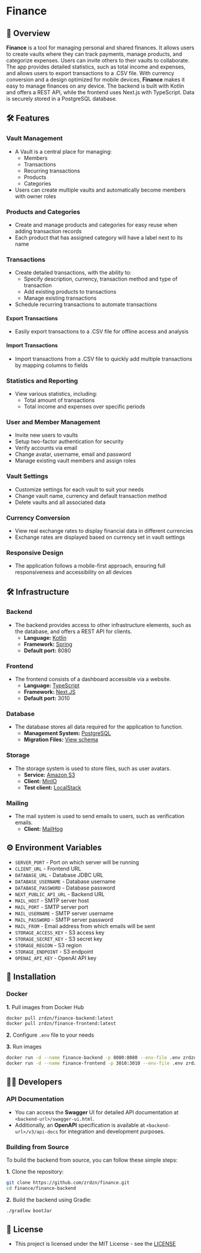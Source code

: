 # Finance
## 📖 Overview
**Finance** is a tool for managing personal and shared finances.
It allows users to create vaults where they can track payments, 
manage products, and categorize expenses.
Users can invite others to their vaults to collaborate.
The app provides detailed statistics, such as total income and expenses, 
and allows users to export transactions to a .CSV file.
With currency conversion and a design optimized for mobile devices,
**Finance** makes it easy to manage finances on any device.
The backend is built with Kotlin and offers a REST API, 
while the frontend uses Next.js with TypeScript.
Data is securely stored in a PostgreSQL database.
## 🛠️ Features

### Vault Management
- A Vault is a central place for managing:
    - Members
    - Transactions
    - Recurring transactions
    - Products
    - Categories
- Users can create multiple vaults and automatically become members with owner roles

### Products and Categories
- Create and manage products and categories for easy reuse when adding transaction records
- Each product that has assigned category will have a label next to its name

### Transactions
- Create detailed transactions, with the ability to:
    - Specify description, currency, transaction method and type of transaction
    - Add existing products to transactions
    - Manage existing transactions
- Schedule recurring transactions to automate transactions

#### Export Transactions
- Easily export transactions to a .CSV file for offline access and analysis

#### Import Transactions
- Import transactions from a .CSV file to quickly add multiple transactions by mapping columns to fields

### Statistics and Reporting
- View various statistics, including:
    - Total amount of transactions
    - Total income and expenses over specific periods

### User and Member Management
- Invite new users to vaults
- Setup two-factor authentication for security
- Verify accounts via email
- Change avatar, username, email and password
- Manage existing vault members and assign roles

### Vault Settings
- Customize settings for each vault to suit your needs
- Change vault name, currency and default transaction method
- Delete vaults and all associated data

### Currency Conversion
- View real exchange rates to display financial data in different currencies
- Exchange rates are displayed based on currency set in vault settings

### Responsive Design
- The application follows a mobile-first approach, ensuring full responsiveness and accessibility on all devices
## 🛠️ Infrastructure
### Backend
- The backend provides access to other infrastructure elements, such as the database, and offers a REST API for clients.
  - **Language:** [Kotlin](https://kotlinlang.org/)
  - **Framework:** [Spring](https://spring.io/)
  - **Default port:** 8080
### Frontend
- The frontend consists of a dashboard accessible via a website.
  - **Language:** [TypeScript](https://www.typescriptlang.org/)
  - **Framework:** [Next.JS](https://nextjs.org/)
  - **Default port:** 3010
### Database
- The database stores all data required for the application to function.
  - **Management System:** [PostgreSQL](https://www.postgresql.org/)
  - **Migration Files:** [View schema](https://github.com/zrdzn/finance/tree/main/finance-backend/src/main/resources/database)
### Storage
- The storage system is used to store files, such as user avatars.
  - **Service:** [Amazon S3](https://aws.amazon.com/s3/)
  - **Client:** [MinIO](https://min.io/)
  - **Test client:** [LocalStack](https://localstack.cloud/)
### Mailing
- The mail system is used to send emails to users, such as verification emails.
  - **Client:** [MailHog](https://github.com/mailhog/MailHog)
## ⚙️ Environment Variables
- `SERVER_PORT` - Port on which server will be running
- `CLIENT_URL` - Frontend URL
- `DATABASE_URL` - Database JDBC URL
- `DATABASE_USERNAME` - Database username
- `DATABASE_PASSWORD` - Database password
- `NEXT_PUBLIC_API_URL` - Backend URL
- `MAIL_HOST` - SMTP server host
- `MAIL_PORT` - SMTP server port
- `MAIL_USERNAME` - SMTP server username
- `MAIL_PASSWORD` - SMTP server password
- `MAIL_FROM` - Email address from which emails will be sent
- `STORAGE_ACCESS_KEY` - S3 access key
- `STORAGE_SECRET_KEY` - S3 secret key
- `STORAGE_REGION` - S3 region
- `STORAGE_ENDPOINT` - S3 endpoint
- `OPENAI_API_KEY` - OpenAI API key
## 🚀 Installation
### Docker
**1.** Pull images from Docker Hub
```bash
docker pull zrdzn/finance-backend:latest
docker pull zrdzn/finance-frontend:latest
```
**2.** Configure `.env` file to your needs

**3.** Run images
```bash
docker run -d --name finance-backend -p 8080:8080 --env-file .env zrdzn/finance-backend:latest
docker run -d --name finance-frontend -p 3010:3010 --env-file .env zrdzn/finance-frontend:latest
```
## 🧑‍💻 Developers
### API Documentation
- You can access the **Swagger** UI for detailed API documentation at `<backend-url>/swagger-ui.html`.
- Additionally, an **OpenAPI** specification is available at `<backend-url>/v3/api-docs` for integration and development purposes.
### Building from Source
To build the backend from source, you can follow these simple steps:

**1.** Clone the repository:
```bash
git clone https://github.com/zrdzn/finance.git
cd finance/finance-backend
```
**2.** Build the backend using Gradle:
```bash
./gradlew bootJar
```
## 📄 License
- This project is licensed under the MIT License - see the [LICENSE](LICENSE)
